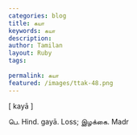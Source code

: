 ```yaml
---
categories: blog
title: கயா
keywords: கயா
description: 
author: Tamilan
layout: Ruby
tags: 
 
permalink: கயா
featured: /images/ttak-48.png
---
```

  
[ kayā ]  
  
பெ. Hind. gayā. Loss; இழக்கை. Madr